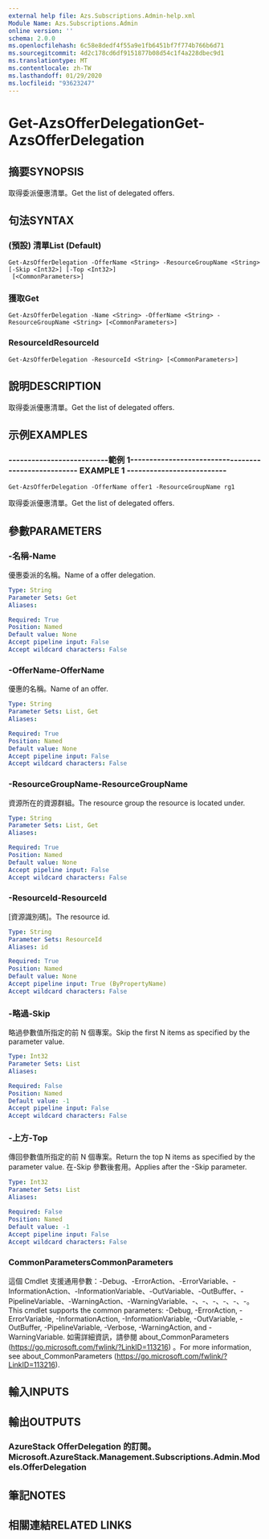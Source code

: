 ```yaml
---
external help file: Azs.Subscriptions.Admin-help.xml
Module Name: Azs.Subscriptions.Admin
online version: ''
schema: 2.0.0
ms.openlocfilehash: 6c58e8dedf4f55a9e1fb6451bf7f774b766b6d71
ms.sourcegitcommit: 4d2c178cd6df9151877b08d54c1f4a228dbec9d1
ms.translationtype: MT
ms.contentlocale: zh-TW
ms.lasthandoff: 01/29/2020
ms.locfileid: "93623247"
---
```

# <span data-ttu-id="3ed7f-101">Get-AzsOfferDelegation</span><span class="sxs-lookup"><span data-stu-id="3ed7f-101">Get-AzsOfferDelegation</span></span>

## <span data-ttu-id="3ed7f-102">摘要</span><span class="sxs-lookup"><span data-stu-id="3ed7f-102">SYNOPSIS</span></span>
<span data-ttu-id="3ed7f-103">取得委派優惠清單。</span><span class="sxs-lookup"><span data-stu-id="3ed7f-103">Get the list of delegated offers.</span></span>

## <span data-ttu-id="3ed7f-104">句法</span><span class="sxs-lookup"><span data-stu-id="3ed7f-104">SYNTAX</span></span>

### <span data-ttu-id="3ed7f-105"> (預設) 清單</span><span class="sxs-lookup"><span data-stu-id="3ed7f-105">List (Default)</span></span>
```
Get-AzsOfferDelegation -OfferName <String> -ResourceGroupName <String> [-Skip <Int32>] [-Top <Int32>]
 [<CommonParameters>]
```

### <span data-ttu-id="3ed7f-106">獲取</span><span class="sxs-lookup"><span data-stu-id="3ed7f-106">Get</span></span>
```
Get-AzsOfferDelegation -Name <String> -OfferName <String> -ResourceGroupName <String> [<CommonParameters>]
```

### <span data-ttu-id="3ed7f-107">ResourceId</span><span class="sxs-lookup"><span data-stu-id="3ed7f-107">ResourceId</span></span>
```
Get-AzsOfferDelegation -ResourceId <String> [<CommonParameters>]
```

## <span data-ttu-id="3ed7f-108">說明</span><span class="sxs-lookup"><span data-stu-id="3ed7f-108">DESCRIPTION</span></span>
<span data-ttu-id="3ed7f-109">取得委派優惠清單。</span><span class="sxs-lookup"><span data-stu-id="3ed7f-109">Get the list of delegated offers.</span></span>

## <span data-ttu-id="3ed7f-110">示例</span><span class="sxs-lookup"><span data-stu-id="3ed7f-110">EXAMPLES</span></span>

### <span data-ttu-id="3ed7f-111">--------------------------範例 1--------------------------</span><span class="sxs-lookup"><span data-stu-id="3ed7f-111">-------------------------- EXAMPLE 1 --------------------------</span></span>
```
Get-AzsOfferDelegation -OfferName offer1 -ResourceGroupName rg1
```

<span data-ttu-id="3ed7f-112">取得委派優惠清單。</span><span class="sxs-lookup"><span data-stu-id="3ed7f-112">Get the list of delegated offers.</span></span>

## <span data-ttu-id="3ed7f-113">參數</span><span class="sxs-lookup"><span data-stu-id="3ed7f-113">PARAMETERS</span></span>

### <span data-ttu-id="3ed7f-114">-名稱</span><span class="sxs-lookup"><span data-stu-id="3ed7f-114">-Name</span></span>
<span data-ttu-id="3ed7f-115">優惠委派的名稱。</span><span class="sxs-lookup"><span data-stu-id="3ed7f-115">Name of a offer delegation.</span></span>

```yaml
Type: String
Parameter Sets: Get
Aliases: 

Required: True
Position: Named
Default value: None
Accept pipeline input: False
Accept wildcard characters: False
```

### <span data-ttu-id="3ed7f-116">-OfferName</span><span class="sxs-lookup"><span data-stu-id="3ed7f-116">-OfferName</span></span>
<span data-ttu-id="3ed7f-117">優惠的名稱。</span><span class="sxs-lookup"><span data-stu-id="3ed7f-117">Name of an offer.</span></span>

```yaml
Type: String
Parameter Sets: List, Get
Aliases: 

Required: True
Position: Named
Default value: None
Accept pipeline input: False
Accept wildcard characters: False
```

### <span data-ttu-id="3ed7f-118">-ResourceGroupName</span><span class="sxs-lookup"><span data-stu-id="3ed7f-118">-ResourceGroupName</span></span>
<span data-ttu-id="3ed7f-119">資源所在的資源群組。</span><span class="sxs-lookup"><span data-stu-id="3ed7f-119">The resource group the resource is located under.</span></span>

```yaml
Type: String
Parameter Sets: List, Get
Aliases: 

Required: True
Position: Named
Default value: None
Accept pipeline input: False
Accept wildcard characters: False
```

### <span data-ttu-id="3ed7f-120">-ResourceId</span><span class="sxs-lookup"><span data-stu-id="3ed7f-120">-ResourceId</span></span>
<span data-ttu-id="3ed7f-121">[資源識別碼]。</span><span class="sxs-lookup"><span data-stu-id="3ed7f-121">The resource id.</span></span>

```yaml
Type: String
Parameter Sets: ResourceId
Aliases: id

Required: True
Position: Named
Default value: None
Accept pipeline input: True (ByPropertyName)
Accept wildcard characters: False
```

### <span data-ttu-id="3ed7f-122">-略過</span><span class="sxs-lookup"><span data-stu-id="3ed7f-122">-Skip</span></span>
<span data-ttu-id="3ed7f-123">略過參數值所指定的前 N 個專案。</span><span class="sxs-lookup"><span data-stu-id="3ed7f-123">Skip the first N items as specified by the parameter value.</span></span>

```yaml
Type: Int32
Parameter Sets: List
Aliases: 

Required: False
Position: Named
Default value: -1
Accept pipeline input: False
Accept wildcard characters: False
```

### <span data-ttu-id="3ed7f-124">-上方</span><span class="sxs-lookup"><span data-stu-id="3ed7f-124">-Top</span></span>
<span data-ttu-id="3ed7f-125">傳回參數值所指定的前 N 個專案。</span><span class="sxs-lookup"><span data-stu-id="3ed7f-125">Return the top N items as specified by the parameter value.</span></span>
<span data-ttu-id="3ed7f-126">在-Skip 參數後套用。</span><span class="sxs-lookup"><span data-stu-id="3ed7f-126">Applies after the -Skip parameter.</span></span>

```yaml
Type: Int32
Parameter Sets: List
Aliases: 

Required: False
Position: Named
Default value: -1
Accept pipeline input: False
Accept wildcard characters: False
```

### <span data-ttu-id="3ed7f-127">CommonParameters</span><span class="sxs-lookup"><span data-stu-id="3ed7f-127">CommonParameters</span></span>
<span data-ttu-id="3ed7f-128">這個 Cmdlet 支援通用參數：-Debug、-ErrorAction、-ErrorVariable、-InformationAction、-InformationVariable、-OutVariable、-OutBuffer、-PipelineVariable、-WarningAction、-WarningVariable、-、-、-、-、-、-。</span><span class="sxs-lookup"><span data-stu-id="3ed7f-128">This cmdlet supports the common parameters: -Debug, -ErrorAction, -ErrorVariable, -InformationAction, -InformationVariable, -OutVariable, -OutBuffer, -PipelineVariable, -Verbose, -WarningAction, and -WarningVariable.</span></span> <span data-ttu-id="3ed7f-129">如需詳細資訊，請參閱 about_CommonParameters (https://go.microsoft.com/fwlink/?LinkID=113216) 。</span><span class="sxs-lookup"><span data-stu-id="3ed7f-129">For more information, see about_CommonParameters (https://go.microsoft.com/fwlink/?LinkID=113216).</span></span>

## <span data-ttu-id="3ed7f-130">輸入</span><span class="sxs-lookup"><span data-stu-id="3ed7f-130">INPUTS</span></span>

## <span data-ttu-id="3ed7f-131">輸出</span><span class="sxs-lookup"><span data-stu-id="3ed7f-131">OUTPUTS</span></span>

### <span data-ttu-id="3ed7f-132">AzureStack OfferDelegation 的訂閱。</span><span class="sxs-lookup"><span data-stu-id="3ed7f-132">Microsoft.AzureStack.Management.Subscriptions.Admin.Models.OfferDelegation</span></span>

## <span data-ttu-id="3ed7f-133">筆記</span><span class="sxs-lookup"><span data-stu-id="3ed7f-133">NOTES</span></span>

## <span data-ttu-id="3ed7f-134">相關連結</span><span class="sxs-lookup"><span data-stu-id="3ed7f-134">RELATED LINKS</span></span>

